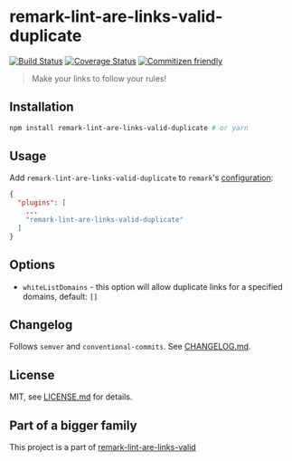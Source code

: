 # remark-lint-are-links-valid-duplicate

[![Build Status](https://travis-ci.org/wemake-services/remark-lint-are-links-valid.svg?branch=master)](https://travis-ci.org/wemake-services/remark-lint-are-links-valid) [![Coverage Status](https://coveralls.io/repos/github/wemake-services/remark-lint-are-links-valid/badge.svg?branch=master)](https://coveralls.io/github/wemake-services/remark-lint-are-links-valid?branch=master) [![Commitizen friendly](https://img.shields.io/badge/commitizen-friendly-brightgreen.svg)](http://commitizen.github.io/cz-cli/)

> Make your links to follow your rules!


## Installation

```bash
npm install remark-lint-are-links-valid-duplicate # or yarn
```


## Usage

Add `remark-lint-are-links-valid-duplicate` to `remark`'s [configuration](https://github.com/wooorm/remark/tree/master/packages/remark-cli):

```json
{
  "plugins": [
    ...
    "remark-lint-are-links-valid-duplicate"
  ]
}
```


## Options

- `whiteListDomains` - this option will allow duplicate links for a specified domains, default: `[]`


## Changelog

Follows `semver` and `conventional-commits`. See [CHANGELOG.md](CHANGELOG.md).


## License

MIT, see [LICENSE.md](LICENCE.md) for details.


## Part of a bigger family

This project is a part of [remark-lint-are-links-valid](https://github.com/wemake-services/remark-lint-are-links-valid)
